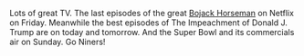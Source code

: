 Lots of great TV. The last episodes of the great <a href="https://duckduckgo.com/?q=site%3Ascripting.com+bojack+horseman&t=h_&ia=web">Bojack Horseman</a> on Netflix on Friday. Meanwhile the best episodes of The Impeachment of Donald J. Trump are on today and tomorrow. And the Super Bowl and its commercials air on Sunday. Go Niners!
